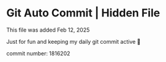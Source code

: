 # Git Auto Commit | Hidden File

This file was added Feb 12, 2025

Just for fun and keeping my daily git commit active 🤪

commit number: 1816202
